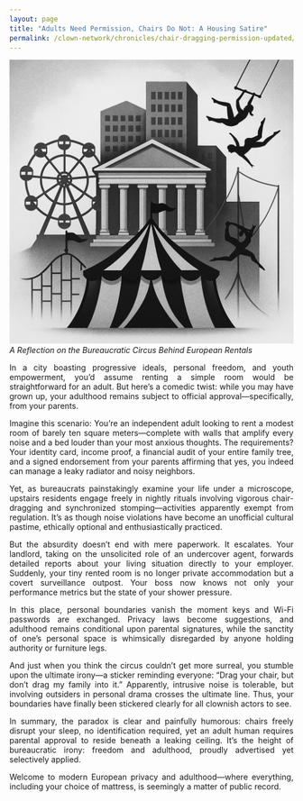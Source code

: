 ```yaml
---
layout: page
title: "Adults Need Permission, Chairs Do Not: A Housing Satire"
permalink: /clown-network/chronicles/chair-dragging-permission-updated/
---
```


![A Reflection on the Bureaucratic Circus Visualized](/images/3B8E0A36-504E-4A47-8607-D2432F29F229.png)
*A Reflection on the Bureaucratic Circus Behind European Rentals*

<p align="justify">
In a city boasting progressive ideals, personal freedom, and youth empowerment, you’d assume renting a simple room would be straightforward for an adult. But here’s a comedic twist: while you may have grown up, your adulthood remains subject to official approval—specifically, from your parents.
</p>

<p align="justify">
Imagine this scenario: You’re an independent adult looking to rent a modest room of barely ten square meters—complete with walls that amplify every noise and a bed louder than your most anxious thoughts. The requirements? Your identity card, income proof, a financial audit of your entire family tree, and a signed endorsement from your parents affirming that yes, you indeed can manage a leaky radiator and noisy neighbors.
</p>

<p align="justify">
Yet, as bureaucrats painstakingly examine your life under a microscope, upstairs residents engage freely in nightly rituals involving vigorous chair-dragging and synchronized stomping—activities apparently exempt from regulation. It’s as though noise violations have become an unofficial cultural pastime, ethically optional and enthusiastically practiced.
</p>

<p align="justify">
But the absurdity doesn’t end with mere paperwork. It escalates. Your landlord, taking on the unsolicited role of an undercover agent, forwards detailed reports about your living situation directly to your employer. Suddenly, your tiny rented room is no longer private accommodation but a covert surveillance outpost. Your boss now knows not only your performance metrics but the state of your shower pressure.
</p>

<p align="justify">
In this place, personal boundaries vanish the moment keys and Wi-Fi passwords are exchanged. Privacy laws become suggestions, and adulthood remains conditional upon parental signatures, while the sanctity of one’s personal space is whimsically disregarded by anyone holding authority or furniture legs.
</p>

<p align="justify">
And just when you think the circus couldn’t get more surreal, you stumble upon the ultimate irony—a sticker reminding everyone: “Drag your chair, but don’t drag my family into it.” Apparently, intrusive noise is tolerable, but involving outsiders in personal drama crosses the ultimate line. Thus, your boundaries have finally been stickered clearly for all clownish actors to see.
</p>

<p align="justify">
In summary, the paradox is clear and painfully humorous: chairs freely disrupt your sleep, no identification required, yet an adult human requires parental approval to reside beneath a leaking ceiling. It’s the height of bureaucratic irony: freedom and adulthood, proudly advertised yet selectively applied.
</p>

<p align="justify">
Welcome to modern European privacy and adulthood—where everything, including your choice of mattress, is seemingly a matter of public record.
</p>
